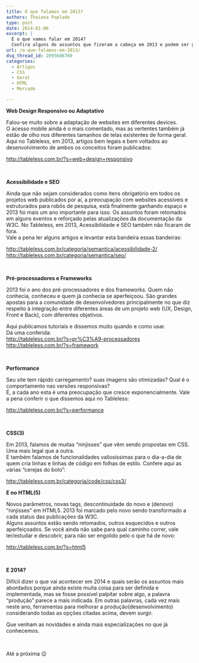 ```yaml
---
title: O que falamos em 2013?
authors: Thaiana Poplade
type: post
date: 2014-01-06
excerpt: |
  E o que vamos falar em 2014? 
  Confira alguns do assuntos que fizeram a cabeça em 2013 e podem ser grandes promessas para 2014.
url: /o-que-falamos-em-2013/
dsq_thread_id: 2095686769
categories:
  - Artigos
  - CSS
  - Geral
  - HTML
  - Mercado

---
```

<p dir="ltr">
  <strong>Web Design Responsivo ou Adaptativo</strong>
</p>

<p dir="ltr">
  Falou-se muito sobre a adaptação de websites em diferentes devices.<br /> O acesso mobile ainda é o mais comentado, mas as vertentes também já estão de olho nos diferentes tamanhos de telas existentes de forma geral.<br /> Aqui no Tableless, em 2013, artigos bem legais e bem voltados ao desenvolvimento de ambos os conceitos foram publicados:
</p>

<p dir="ltr">
  <a href="http://tableless.com.br/?s=web+design+responsivo">http://tableless.com.br/?s=web+design+responsivo</a>
</p>

&nbsp;

<p dir="ltr">
  <strong>Acessibilidade e SEO</strong>
</p>

<p dir="ltr">
  Ainda que não sejam considerados como itens obrigatório em todos os projetos web publicados por aí, a preocupação com websites acessíveis e estruturados para robôs de pesquisa, está finalmente ganhando espaço e 2013 foi mais um ano importante para isso. Os assuntos foram retomados em alguns eventos e reforçado pelas atualizações da documentação da W3C. No Tableless, em 2013, Acessibilidade e SEO também não ficaram de fora.<br /> Vale a pena ler alguns artigos e levantar esta bandeira essas bandeiras:
</p>

<p dir="ltr">
  <a href="http://tableless.com.br/categoria/semantica/acessibilidade-2/">http://tableless.com.br/categoria/semantica/acessibilidade-2/<br /> </a><a href="http://tableless.com.br/categoria/semantica/seo/">http://tableless.com.br/categoria/semantica/seo/</a>
</p>

&nbsp;

<p dir="ltr">
  <strong>Pré-processadores e Frameworks</strong>
</p>

<p dir="ltr">
  2013 foi o ano dos pré-processadores e dos frameworks. Quem não conhecia, conheceu e quem já conhecia se aperfeiçoou. São grandes apostas para a comunidade de desenvolvedores principalmente no que diz respeito à integração entre diferentes àreas de um projeto web (UX, Design, Front e Back), com diferentes objetivos.
</p>

<p dir="ltr">
  Aqui publicamos tutoriais e dissemos muito quando e como usar.<br /> Dá uma conferida:<br /> <a href="http://tableless.com.br/?s=pr%C3%A9-processadores">http://tableless.com.br/?s=pr%C3%A9-processadores<br /> </a><a href="http://tableless.com.br/?s=framework">http://tableless.com.br/?s=framework</a>
</p>

&nbsp;

<p dir="ltr">
  <strong>Performance</strong>
</p>

<p dir="ltr">
  Seu site tem rápido carregamento? suas imagens são otimizadas? Qual é o comportamento nas versões responsivas?<br /> É, a cada ano esta é uma preocupação que cresce exponencialmente. Vale a pena conferir o que dissemos aqui no Tableless:
</p>

<p dir="ltr">
  <a href="http://tableless.com.br/?s=performance">http://tableless.com.br/?s=performance</a>
</p>

&nbsp;

<p dir="ltr">
  <strong>CSS(3)</strong>
</p>

<p dir="ltr">
  Em 2013, falamos de muitas “ninjisses” que vêm sendo propostas em CSS. Uma mais legal que a outra.<br /> E também falamos de funcionalidades valiosíssimas para o dia-a-dia de quem cria linhas e linhas de código em folhas de estilo. Confere aqui as várias “cerejas do bolo”:
</p>

<p dir="ltr">
  <a href="http://tableless.com.br/categoria/code/css/css3/">http://tableless.com.br/categoria/code/css/css3/</a>
</p>

**E no HTML(5)**

<p dir="ltr">
  Novos parâmetros, novas tags, descontinuidade do novo e (denovo) “ninjisses” em HTML5. 2013 foi marcado pelo novo sendo transformado a cada status das publicações da W3C.<br /> Alguns assuntos estão sendo retomados, outros esquecidos e outros aperfeiçoados. Se você ainda não sabe para qual caminho correr, vale ler/estudar e descobrir, para não ser engolido pelo o que há de novo:
</p>

<p dir="ltr">
  <a href="http://tableless.com.br/?s=html5">http://tableless.com.br/?s=html5</a>
</p>

&nbsp;

<p dir="ltr">
  <strong>E 2014?</strong>
</p>

<p dir="ltr">
  Difícil dizer o que vai acontecer em 2014 e quais serão os assuntos mais abordados porque ainda existe muita coisa para ser definida e implementada, mas se fosse possível palpitar sobre algo, a palavra “produção” parece a mais indicada. Em outras palavras, cada vez mais neste ano, ferramentas para melhorar a produção(desenvolvimento) considerando todas as opções citadas acima, devem surgir.
</p>

<p dir="ltr">
  Que venham as novidades e ainda mais especializações no que já conhecemos.
</p>

&nbsp;

<p dir="ltr">
  Até a próxima 😉
</p>

&nbsp;